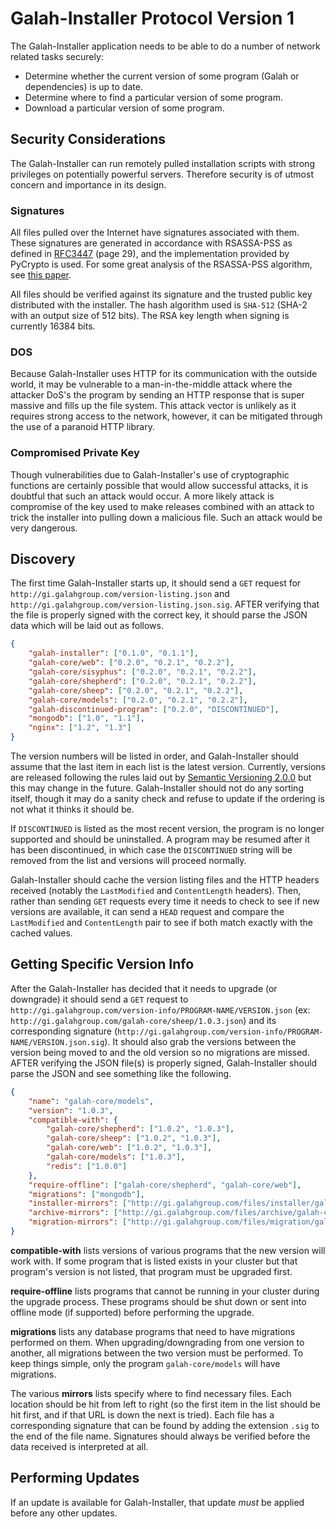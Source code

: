 # Galah-Installer Protocol Version 1

The Galah-Installer application needs to be able to do a number of network related tasks securely:

 * Determine whether the current version of some program (Galah or dependencies) is up to date.
 * Determine where to find a particular version of some program.
 * Download a particular version of some program.

## Security Considerations

The Galah-Installer can run remotely pulled installation scripts with strong privileges on potentially powerful servers. Therefore security is of utmost concern and importance in its design.

### Signatures

All files pulled over the Internet have signatures associated with them. These signatures are generated in accordance with RSASSA-PSS as defined in [RFC3447](http://www.ietf.org/rfc/rfc3447.txt) (page 29), and the implementation provided by PyCrypto is used. For some great analysis of the RSASSA-PSS algorithm, see [this paper](http://rsapss.hboeck.de/rsapss.pdf).

All files should be verified against its signature and the trusted public key distributed with the installer. The hash algorithm used is `SHA-512` (SHA-2 with an output size of 512 bits). The RSA key length when signing is currently 16384 bits.

### DOS

Because Galah-Installer uses HTTP for its communication with the outside world, it may be vulnerable to a man-in-the-middle attack where the attacker DoS's the program by sending an HTTP response that is super massive and fills up the file system. This attack vector is unlikely as it requires strong access to the network, however, it can be mitigated through the use of a paranoid HTTP library.

### Compromised Private Key

Though vulnerabilities due to Galah-Installer's use of cryptographic functions are certainly possible that would allow successful attacks, it is doubtful that such an attack would occur. A more likely attack is compromise of the key used to make releases combined with an attack to trick the installer into pulling down a malicious file. Such an attack would be very dangerous.

## Discovery

The first time Galah-Installer starts up, it should send a `GET` request for `http://gi.galahgroup.com/version-listing.json` and `http://gi.galahgroup.com/version-listing.json.sig`. AFTER verifying that the file is properly signed with the correct key, it should parse the JSON data which will be laid out as follows.

```json
{
	"galah-installer": ["0.1.0", "0.1.1"],
	"galah-core/web": ["0.2.0", "0.2.1", "0.2.2"],
	"galah-core/sisyphus": ["0.2.0", "0.2.1", "0.2.2"],
	"galah-core/shepherd": ["0.2.0", "0.2.1", "0.2.2"],
	"galah-core/sheep": ["0.2.0", "0.2.1", "0.2.2"],
	"galah-core/models": ["0.2.0", "0.2.1", "0.2.2"],
	"galah-discontinued-program": ["0.2.0", "DISCONTINUED"],
	"mongodb": ["1.0", "1.1"],
	"nginx": ["1.2", "1.3"]
}
```

The version numbers will be listed in order, and Galah-Installer should assume that the last item in each list is the latest version. Currently, versions are released following the rules laid out by [Semantic Versioning 2.0.0](http://semver.org/spec/v2.0.0.html) but this may change in the future. Galah-Installer should not do any sorting itself, though it may do a sanity check and refuse to update if the ordering is not what it thinks it should be.

If `DISCONTINUED` is listed as the most recent version, the program is no longer supported and should be uninstalled. A program may be resumed after it has been discontinued, in which case the `DISCONTINUED` string will be removed from the list and versions will proceed normally.

Galah-Installer should cache the version listing files and the HTTP headers received (notably the `LastModified` and `ContentLength` headers). Then, rather than sending `GET` requests every time it needs to check to see if new versions are available, it can send a `HEAD` request and compare the `LastModified` and `ContentLength` pair to see if both match exactly with the cached values.

## Getting Specific Version Info

After the Galah-Installer has decided that it needs to upgrade (or downgrade) it should send a `GET` request to `http://gi.galahgroup.com/version-info/PROGRAM-NAME/VERSION.json` (ex: `http://gi.galahgroup.com/galah-core/sheep/1.0.3.json`) and its corresponding signature (`http://gi.galahgroup.com/version-info/PROGRAM-NAME/VERSION.json.sig`). It should also grab the versions between the version being moved to and the old version so no migrations are missed. AFTER verifying the JSON file(s) is properly signed, Galah-Installer should parse the JSON and see something like the following.

```json
{
	"name": "galah-core/models",
	"version": "1.0.3",
	"compatible-with": {
		"galah-core/shepherd": ["1.0.2", "1.0.3"],
		"galah-core/sheep": ["1.0.2", "1.0.3"],
		"galah-core/web": ["1.0.2", "1.0.3"],
		"galah-core/models": ["1.0.3"],
		"redis": ["1.0.0"]
	},
	"require-offline": ["galah-core/shepherd", "galah-core/web"],
	"migrations": ["mongodb"],
	"installer-mirrors": ["http://gi.galahgroup.com/files/installer/galah-core/models/1.0.3.py"],
	"archive-mirrors": ["http://gi.galahgroup.com/files/archive/galah-core/models/1.0.3.tar.gz"],
	"migration-mirrors": ["http://gi.galahgroup.com/files/migration/galah-core/models/1.0.3.py"]
}
```

**compatible-with** lists versions of various programs that the new version will work with. If some program that is listed exists in your cluster but that program's version is not listed, that program must be upgraded first.

**require-offline** lists programs that cannot be running in your cluster during the upgrade process. These programs should be shut down or sent into offline mode (if supported) before performing the upgrade.

**migrations** lists any database programs that need to have migrations performed on them. When upgrading/downgrading from one version to another, all migrations between the two version must be performed. To keep things simple, only the program `galah-core/models` will have migrations.

The various **mirrors** lists specify where to find necessary files. Each location should be hit from left to right (so the first item in the list should be hit first, and if that URL is down the next is tried). Each file has a corresponding signature that can be found by adding the extension `.sig` to the end of the file name. Signatures should always be verified before the data received is interpreted at all.

## Performing Updates

If an update is available for Galah-Installer, that update *must* be applied before any other updates.

